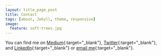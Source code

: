 ```yaml
---
layout: title_page_post
title: Contact
tags: [about, Jekyll, theme, responsive]
image:
  feature: soft-trees.jpg
---
```

You can find me on [Medium](https://medium.com/@arshia__){:target="_blank"}, [Twitter](https://twitter.com/arshia__){:target="_blank"}, and [LinkedIn](https://ca.linkedin.com/in/arshiamufti){:target="_blank"} or [email me]("mailto:amufti16@gmail.com"){:target="_blank"}.
